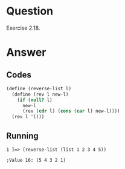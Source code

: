 # Question
Exercise 2.18.

# Answer
## Codes
```scheme
(define (reverse-list l)
  (define (rev l new-l)
    (if (null? l)
      new-l
      (rev (cdr l) (cons (car l) new-l))))
  (rev l '()))
```

## Running
```
1 ]=> (reverse-list (list 1 2 3 4 5))

;Value 16: (5 4 3 2 1)
```
